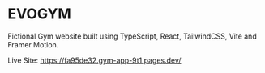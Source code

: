 # EVOGYM
Fictional Gym website built using TypeScript, React, TailwindCSS, Vite and Framer Motion.

Live Site: https://fa95de32.gym-app-9t1.pages.dev/

